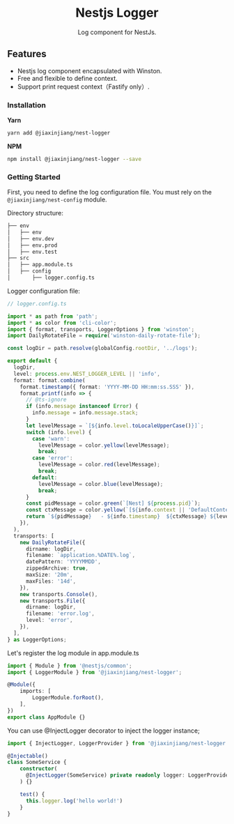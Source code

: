 <h1 align="center">Nestjs Logger</h1>

<p align="center">Log component for NestJs.</p>

## Features

- Nestjs log component encapsulated with Winston.
- Free and flexible to define context.
- Support print request context（Fastify only）.

### Installation

**Yarn**
```bash
yarn add @jiaxinjiang/nest-logger
```

**NPM**
```bash
npm install @jiaxinjiang/nest-logger --save
```

### Getting Started

First, you need to define the log configuration file. You must rely on the `@jiaxinjiang/nest-config` module.

Directory structure:

```bash
├── env
│   ├── env
│   ├── env.dev
│   ├── env.prod
│   ├── env.test
├── src
│   ├── app.module.ts
│   ├── config
│       ├── logger.config.ts
```

Logger configuration file:

```ts
// logger.config.ts

import * as path from 'path';
import * as color from 'cli-color';
import { format, transports, LoggerOptions } from 'winston';
import DailyRotateFile = require('winston-daily-rotate-file');

const logDir = path.resolve(globalConfig.rootDir, '../logs');

export default {
  logDir,
  level: process.env.NEST_LOGGER_LEVEL || 'info',
  format: format.combine(
    format.timestamp({ format: 'YYYY-MM-DD HH:mm:ss.SSS' }),
    format.printf(info => {
      // @ts-ignore
      if (info.message instanceof Error) {
        info.message = info.message.stack;
      }
      let levelMessage = `[${info.level.toLocaleUpperCase()}]`;
      switch (info.level) {
        case 'warn':
          levelMessage = color.yellow(levelMessage);
          break;
        case 'error':
          levelMessage = color.red(levelMessage);
          break;
        default:
          levelMessage = color.blue(levelMessage);
          break;
      }
      const pidMessage = color.green(`[Nest] ${process.pid}`);
      const ctxMessage = color.yellow(`[${info.context || 'DefaultContext'}]`);
      return `${pidMessage}   - ${info.timestamp}  ${ctxMessage} ${levelMessage} ${info.message}`;
    }),
  ),
  transports: [
    new DailyRotateFile({
      dirname: logDir,
      filename: `application.%DATE%.log`,
      datePattern: 'YYYYMMDD',
      zippedArchive: true,
      maxSize: '20m',
      maxFiles: '14d',
    }),
    new transports.Console(),
    new transports.File({
      dirname: logDir,
      filename: 'error.log',
      level: 'error',
    }),
  ],
} as LoggerOptions;

```

Let's register the log module in app.module.ts


```ts
import { Module } from '@nestjs/common';
import { LoggerModule } from '@jiaxinjiang/nest-logger';

@Module({
    imports: [
        LoggerModule.forRoot(),
    ],
})
export class AppModule {}
```

You can use @InjectLogger decorator to inject the logger instance;

```ts
import { InjectLogger, LoggerProvider } from '@jiaxinjiang/nest-logger';

@Injectable()
class SomeService {
    constructor(
      @InjectLogger(SomeService) private readonly logger: LoggerProvider
    ) {}

    test() {
      this.logger.log('hello world!')
    }
}
```